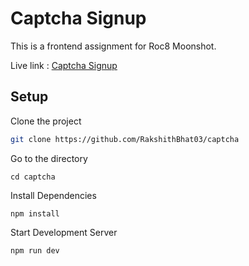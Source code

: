 # Captcha Signup

This is a frontend assignment for Roc8 Moonshot.

Live link : [Captcha Signup](https://captcha-kappa.vercel.app/)
## Setup

Clone the project

```bash
git clone https://github.com/RakshithBhat03/captcha
```
Go to the directory
```
cd captcha
```
Install Dependencies
``` 
npm install
```
Start Development Server
```
npm run dev
```


